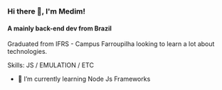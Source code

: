 ### Hi there 👋, I'm Medim!
#### A mainly back-end dev from Brazil
Graduated from IFRS - Campus Farroupilha looking to learn a lot about technologies.

Skills: JS / EMULATION / ETC

- 🌱 I’m currently learning Node Js Frameworks 




